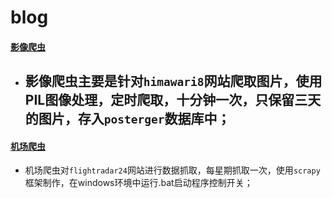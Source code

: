 # blog
#### [影像爬虫](https://github.com/kidword/blog/tree/master/%E5%BD%B1%E5%83%8F%E7%88%AC%E5%8F%96)
- 影像爬虫主要是针对`himawari8`网站爬取图片，使用PIL图像处理，定时爬取，十分钟一次，只保留三天的图片，存入`posterger`数据库中；  
  -------
#### [机场爬虫](https://github.com/kidword/blog/tree/master/flight%E7%88%AC%E8%99%AB)  
- 机场爬虫对`flightradar24`网站进行数据抓取，每星期抓取一次，使用`scrapy`框架制作，在windows环境中运行.bat启动程序控制开关；  



